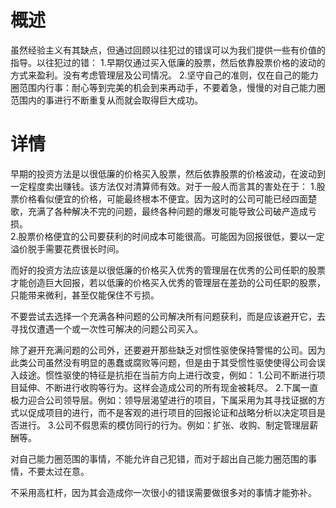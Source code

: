 # 概述
虽然经验主义有其缺点，但通过回顾以往犯过的错误可以为我们提供一些有价值的指导。以往犯过的错：
1.早期仅通过买入低廉的股票，然后依靠股票价格的波动的方式来盈利。没有考虑管理层及公司情况。
2.坚守自己的准则，仅在自己的能力圈范围内行事：耐心等到完美的机会到来再动手，不要着急，慢慢的对自己能力圈范围内的事进行不断重复从而就会取得巨大成功。

# 详情
早期的投资方法是以很低廉的价格买入股票，然后依靠股票的价格波动，在波动到一定程度卖出赚钱。该方法仅对清算师有效。对于一般人而言其的害处在于：
1.股票价格看似便宜的价格，可能最终根本不便宜。因为这时的公司可能已经四面楚歌，充满了各种解决不完的问题，最终各种问题的爆发可能导致公司破产造成亏损。     
2.股票价格便宜的公司要获利的时间成本可能很高。可能因为回报很低，要以一定溢价脱手需要花费很长时间。    

而好的投资方法应该是以很低廉的价格买入优秀的管理层在优秀的公司任职的股票才能创造巨大回报，若以低廉的价格买入优秀的管理层在差劲的公司任职的股票，只能带来微利，甚至仅能保住不亏损。

不要尝试去选择一个充满各种问题的公司解决所有问题获利，而是应该避开它，去寻找仅遭遇一个或一次性可解决的问题公司买入。

除了避开充满问题的公司外，还要避开那些缺乏对惯性驱使保持警惕的公司。因为此类公司虽然没有明显的愚蠢或腐败等问题，但是由于其受惯性驱使使得公司会误入歧途。惯性驱使的特征是抗拒在当前方向上进行改变，例如：
1.公司不断进行项目延伸、不断进行收购等行为。这样会造成公司的所有现金被耗尽。
2.下属一直极力迎合公司领导层。例如：领导层渴望进行的项目，下属采用为其寻找证据的方式以促成项目的进行，而不是客观的进行项目的回报论证和战略分析以决定项目是否进行。
3.公司不假思索的模仿同行的行为。例如：扩张、收购、制定管理层薪酬等。

对自己能力圈范围的事情，不能允许自己犯错，而对于超出自己能力圈范围的事情，不要太过在意。

不采用高杠杆，因为其会造成你一次很小的错误需要做很多对的事情才能弥补。
